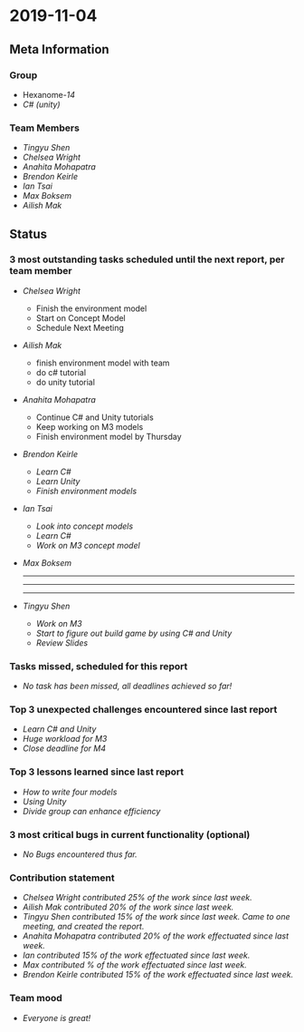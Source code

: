 # 2019-11-04

## Meta Information

### Group

 * Hexanome-*14*
 * *C# (unity)*

### Team Members

 * *Tingyu Shen*
 * *Chelsea Wright*
 * *Anahita Mohapatra*
 * *Brendon Keirle*
 * *Ian Tsai*
 * *Max Boksem*
 * *Ailish Mak*

## Status

### 3 most outstanding tasks scheduled until the next report, per team member

 * *Chelsea Wright*
   * Finish the environment model
   * Start on Concept Model
   * Schedule Next Meeting
   
   
 * *Ailish Mak*
   * finish environment model with team
   * do c# tutorial
   * do unity tutorial
 
 
 * *Anahita Mohapatra*
   * Continue C# and Unity tutorials
   * Keep working on M3 models
   * Finish environment model by Thursday
 
 * *Brendon Keirle*
   * *Learn C#*
   * *Learn Unity*
   * *Finish environment models*
 
 
 * *Ian Tsai*
   * *Look into concept models*
   * *Learn C#*
   * *Work on M3 concept model*


 * *Max Boksem*
   * **
   * **
   * **
 
 
 * *Tingyu Shen*
   * *Work on M3*
   * *Start to figure out build game by using C# and Unity*
   * *Review Slides*



### Tasks missed, scheduled for this report

 * *No task has been missed, all deadlines achieved so far!*

### Top 3 unexpected challenges encountered since last report

 * *Learn C# and Unity*
 * *Huge workload for M3*
 * *Close deadline for M4*
 

### Top 3 lessons learned since last report

   * *How to write four models*
   * *Using Unity*
   * *Divide group can enhance efficiency*

### 3 most critical bugs in current functionality (optional)

 * *No Bugs encountered thus far.*

### Contribution statement

 * *Chelsea Wright contributed 25% of the work since last week.*
 * *Ailish Mak contributed 20% of the work since last week.*
 * *Tingyu Shen contributed 15% of the work since last week. Came to one meeting, and created the report.*
 * *Anahita Mohapatra contributed 20% of the work effectuated since last week.*
 * *Ian contributed 15% of the work effectuated since last week.*
 * *Max contributed % of the work effectuated since last week.*
 * *Brendon Keirle contributed 15% of the work effectuated since last week.*

### Team mood

 * *Everyone is great!*
